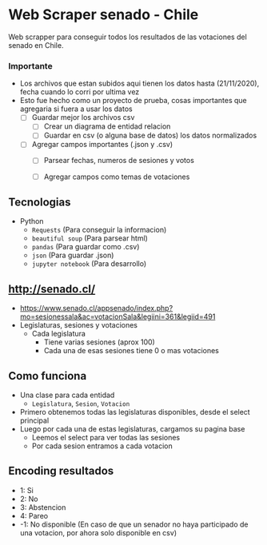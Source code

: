 # Web Scraper senado - Chile
Web scrapper para conseguir todos los resultados de las votaciones del senado en Chile.

### Importante
- Los archivos que estan subidos aqui tienen los datos hasta (21/11/2020), fecha cuando lo corri por ultima vez
- Esto fue hecho como un proyecto de prueba, cosas importantes que agregaria si fuera a usar los datos
  - [ ] Guardar mejor los archivos csv
    - [ ] Crear un diagrama de entidad relacion
    - [ ] Guardar en csv (o alguna base de datos) los datos normalizados
  - [ ] Agregar campos importantes (.json y .csv)
    - [ ] Parsear fechas, numeros de sesiones y votos
    - [ ] Agregar campos como temas de votaciones 
  

## Tecnologias
- Python
  - `Requests` (Para conseguir la informacion)
  - `beautiful soup` (Para parsear html)
  - `pandas` (Para guardar como .csv)
  - `json` (Para guardar .json)
  - `jupyter notebook` (Para desarrollo)
  
  
## http://senado.cl/
 
- https://www.senado.cl/appsenado/index.php?mo=sesionessala&ac=votacionSala&legiini=361&legiid=491
- Legislaturas, sesiones y votaciones
  - Cada legislatura
    - Tiene varias sesiones (aprox 100)
    - Cada una de esas sesiones tiene 0 o mas votaciones
    

## Como funciona
- Una clase para cada entidad
  - `Legislatura`, `Sesion`, `Votacion`
- Primero obtenemos todas las legislaturas disponibles, desde el select principal
- Luego por cada una de estas legislaturas, cargamos su pagina base
  - Leemos el select para ver todas las sesiones
  - Por cada sesion entramos a cada votacion
  
## Encoding resultados
- 1: Si
- 2: No
- 3: Abstencion
- 4: Pareo
- -1: No disponible (En caso de que un senador no haya participado de una votacion, por ahora solo disponible en csv)


